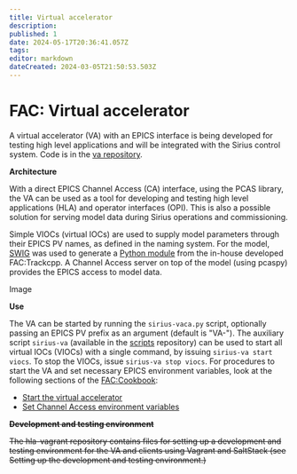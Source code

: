 ```yaml
---
title: Virtual accelerator
description: 
published: 1
date: 2024-05-17T20:36:41.057Z
tags: 
editor: markdown
dateCreated: 2024-03-05T21:50:53.503Z
---
```


# FAC: Virtual accelerator

A virtual accelerator (VA) with an EPICS interface is being developed for testing high level applications and will be integrated with the Sirius control system. Code is in the [va repository](https://github.com/lnls-fac/va).

**Architecture**

With a direct EPICS Channel Access (CA) interface, using the PCAS library, the VA can be used as a tool for developing and testing high level applications (HLA) and operator interfaces (OPI). This is also a possible solution for serving model data during Sirius operations and commissioning.

Simple VIOCs (virtual IOCs) are used to supply model parameters through their EPICS PV names, as defined in the naming system. For the model, [SWIG](http://swig.org/) was used to generate a [Python module](https://github.com/lnls-fac/trackcpp/tree/master/python_swig_module) from the in-house developed FAC:Trackcpp. A Channel Access server on top of the model (using pcaspy) provides the EPICS access to model data. 

Image

**Use**

The VA can be started by running the `sirius-vaca.py` script, optionally passing an EPICS PV prefix as an argument (default is "VA-"). The auxiliary script `sirius-va` (available in the [scripts](https://github.com/lnls-fac/scripts) repository) can be used to start all virtual IOCs (VIOCs) with a single command, by issuing `sirius-va start viocs`. To stop the VIOCs, issue `sirius-va stop viocs`. For procedures to start the VA and set necessary EPICS environment variables, look at the following sections of the [FAC:Cookbook](/home/Groups/FAC/cookbook):

* [Start the virtual accelerator](/home/Groups/FAC/cookbook#start-the-virtual-accelerator)
* [Set Channel Access environment variables](/home/Groups/FAC/cookbook#set-channel-access-environment-variables)

~~**Development and testing environment**~~

~~The hla-vagrant repository contains files for setting up a development and testing environment for the VA and clients using Vagrant and SaltStack (see Setting up the development and testing environment.)~~


